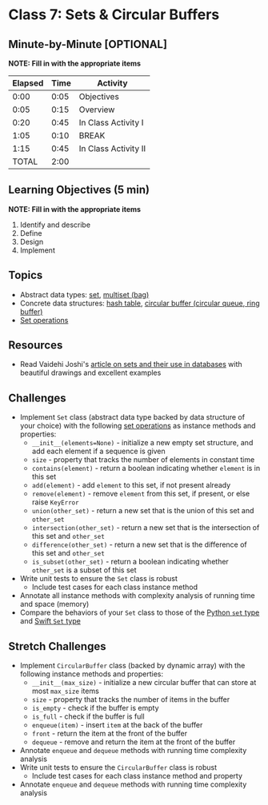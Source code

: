 # Class 7: Sets & Circular Buffers

## Minute-by-Minute [OPTIONAL]

**NOTE: Fill in with the appropriate items**

| **Elapsed** | **Time**  | **Activity**              |
| ----------- | --------- | ------------------------- |
| 0:00        | 0:05      | Objectives                |
| 0:05        | 0:15      | Overview                  |
| 0:20        | 0:45      | In Class Activity I       |
| 1:05        | 0:10      | BREAK                     |
| 1:15        | 0:45      | In Class Activity II      |
| TOTAL       | 2:00      |                           |

## Learning Objectives (5 min)

**NOTE: Fill in with the appropriate items**

1. Identify and describe
1. Define
1. Design
1. Implement

## Topics
- Abstract data types: [set], [multiset (bag)][multiset]
- Concrete data structures: [hash table], [circular buffer (circular queue, ring buffer)][circular buffer]
- [Set operations]

## Resources
- Read Vaidehi Joshi's [article on sets and their use in databases][BaseCS sets] with beautiful drawings and excellent examples

## Challenges
- Implement `Set` class (abstract data type backed by data structure of your choice) with the following [set operations] as instance methods and properties:
    - `__init__(elements=None)` - initialize a new empty set structure, and add each element if a sequence is given
    - `size` - property that tracks the number of elements in constant time
    - `contains(element)` - return a boolean indicating whether `element` is in this set
    - `add(element)` - add `element` to this set, if not present already
    - `remove(element)` - remove `element` from this set, if present, or else raise `KeyError`
    - `union(other_set)` - return a new set that is the union of this set and `other_set`
    - `intersection(other_set)` - return a new set that is the intersection of this set and `other_set`
    - `difference(other_set)` - return a new set that is the difference of this set and `other_set`
    - `is_subset(other_set)` - return a boolean indicating whether `other_set` is a subset of this set
- Write unit tests to ensure the `Set` class is robust
    - Include test cases for each class instance method
- Annotate all instance methods with complexity analysis of running time and space (memory)
- Compare the behaviors of your `Set` class to those of the [Python `set` type] and [Swift `Set` type]

## Stretch Challenges
- Implement `CircularBuffer` class (backed by dynamic array) with the following instance methods and properties:
    - `__init__(max_size)` - initialize a new circular buffer that can store at most `max_size` items
    - `size` - property that tracks the number of items in the buffer
    - `is_empty` - check if the buffer is empty
    - `is_full` - check if the buffer is full
    - `enqueue(item)` - insert `item` at the back of the buffer
    - `front` - return the item at the front of the buffer
    - `dequeue` - remove and return the item at the front of the buffer
- Annotate `enqueue` and `dequeue` methods with running time complexity analysis
- Write unit tests to ensure the `CircularBuffer` class is robust
    - Include test cases for each class instance method and property
- Annotate `enqueue` and `dequeue` methods with running time complexity analysis


[set]: https://en.wikipedia.org/wiki/Set_(abstract_data_type)
[multiset]: https://en.wikipedia.org/wiki/Set_(abstract_data_type)#Multiset
[set operations]: https://en.wikipedia.org/wiki/Set_(abstract_data_type)#Operations
[hash table]: https://en.wikipedia.org/wiki/Hash_table
[circular buffer]: https://en.wikipedia.org/wiki/Circular_buffer

[BaseCS sets]: https://medium.com/basecs/set-theory-the-method-to-database-madness-5ec4b4f05d79
[Python `set` type]: https://docs.python.org/3/library/stdtypes.html#set
[Swift `Set` type]: https://developer.apple.com/library/content/documentation/Swift/Conceptual/Swift_Programming_Language/CollectionTypes.html#//apple_ref/doc/uid/TP40014097-CH8-ID484
